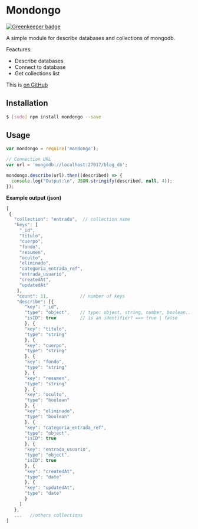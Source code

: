 # Mondongo

[![Greenkeeper badge](https://badges.greenkeeper.io/juliandavidmr/Mondongo.svg)](https://greenkeeper.io/)

A simple module for describe databases and collections of mongodb.

Feactures:

 * Describe databases
 * Connect to database
 * Get collections list

This is [on GitHub](https://github.com/juliandavidmr/Mondongo)

## Installation ##

```bash
$ [sudo] npm install mondongo --save

```

## Usage ##

```javascript
var mondongo = require('mondongo');

// Connection URL
var url = 'mongodb://localhost:27017/blog_db';

mondongo.describe(url).then((described) => {
  console.log("Output:\n", JSON.stringify(described, null, 4));
});
```

__Example output (json)__
```js
[
 {
   "collection": "entrada",  // collection name
   "keys": [
     "_id",
     "titulo",
     "cuerpo",
     "fondo",
     "resumen",
     "oculto",
     "eliminado",
     "categoria_entrada_ref",
     "entrada_usuario",
     "createdAt",
     "updatedAt"
    ],
    "count": 11,            // number of keys
    "describe": [{
       "key": "_id",
       "type": "object",    // type: object, string, number, boolean...
       "isID": true         // is an identifier? ==> true | false
       }, {
       "key": "titulo",
       "type": "string"
       }, {
       "key": "cuerpo",
       "type": "string"
       }, {
       "key": "fondo",
       "type": "string"
       }, {
       "key": "resumen",
       "type": "string"
       }, {
       "key": "oculto",
       "type": "boolean"
       }, {
       "key": "eliminado",
       "type": "boolean"
       }, {
       "key": "categoria_entrada_ref",
       "type": "object",
       "isID": true
       }, {
       "key": "entrada_usuario",
       "type": "object",
       "isID": true
       }, {
       "key": "createdAt",
       "type": "date"
       }, {
       "key": "updatedAt",
       "type": "date"
       }
     ]
   },
   ...   //others collections
]
```
